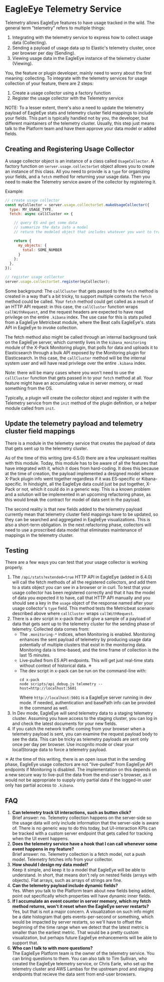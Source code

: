 # EagleEye Telemetry Service

Telemetry allows EagleEye features to have usage tracked in the wild. The general term "telemetry" refers to multiple things:

1. Integrating with the telemetry service to express how to collect usage data (Collecting).
2. Sending a payload of usage data up to Elastic's telemetry cluster, once per browser per day (Sending).
3. Viewing usage data in the EagleEye instance of the telemetry cluster (Viewing).

You, the feature or plugin developer, mainly need to worry about the first meaning: collecting. To integrate with the telemetry services for usage collection of your feature, there are 2 steps:

1. Create a usage collector using a factory function
2. Register the usage collector with the Telemetry service

NOTE: To a lesser extent, there's also a need to update the telemetry payload of EagleEye stats and telemetry cluster field mappings to include your fields. This part is typically handled not by you, the developer, but different maintainers of the telemetry cluster. Usually, this step just means talk to the Platform team and have them approve your data model or added fields.

## Creating and Registering Usage Collector

A usage collector object is an instance of a class called `UsageCollector`. A factory function on `server.usage.collectorSet` object allows you to create an instance of this class. All you need to provide is a `type` for organizing your fields, and a `fetch` method for returning your usage data. Then you need to make the Telemetry service aware of the collector by registering it.

Example:

```js
// create usage collector
const myCollector = server.usage.collectorSet.makeUsageCollector({
  type: MY_USAGE_TYPE,
  fetch: async callCluster => {

    // query ES and get some data
    // summarize the data into a model
    // return the modeled object that includes whatever you want to track

    return {
      my_objects: {
        total: SOME_NUMBER
      }
    };
  },
});

// register usage collector
server.usage.collectorSet.register(myCollector);
```

Some background: The `callCluster` that gets passed to the `fetch` method is created in a way that's a bit tricky, to support multiple contexts the `fetch` method could be called. Your `fetch` method could get called as a result of an HTTP API request: in this case, the `callCluster` function wraps `callWithRequest`, and the request headers are expected to have read privilege on the entire `.kibana` index. The use case for this is stats pulled from a EagleEye Metricbeat module, where the Beat calls EagleEye's. stats API in EagleEye to invoke collection.

The fetch method also might be called through an internal background task on the EagleEye server, which currently lives in the `kibana_monitoring` module of the X-Pack Monitoring plugin, that polls for data and uploads it to Elasticsearch through a bulk API exposed by the Monitoring plugin for Elasticsearch. In this case, the `callCluster` method will be the internal system user and will have read privilege over the entire `.kibana` index.

Note: there will be many cases where you won't need to use the `callCluster` function that gets passed in to your `fetch` method at all. Your feature might have an accumulating value in server memory, or read something from the OS.


Typically, a plugin will create the collector object and register it with the Telemetry service from the `init` method of the plugin definition, or a helper module called from `init`.

## Update the telemetry payload and telemetry cluster field mappings

There is a module in the telemetry service that creates the payload of data that gets sent up to the telemetry cluster. 

As of the time of this writing (pre-6.5.0) there are a few unpleasant realities with this module. Today, this module has to be aware of all the features that have integrated with it, which it does from hard-coding. It does this because at the time of creation, the payload implemented a designed model where X-Pack plugin info went together regardless if it was ES-specific or Kibana-specific. In hindsight, all the EagleEye data could just be put together, X-Pack or not, which it could do in a generic way. This is a known problem and a solution will be implemented in an upcoming refactoring phase, as this would break the contract for model of data sent in the payload.

The second reality is that new fields added to the telemetry payload currently mean that telemetry cluster field mappings have to be updated, so they can be searched and aggregated in EagleEye visualizations. This is also a short-term obligation. In the next refactoring phase, collectors will need to use a proscribed data model that eliminates maintenance of mappings in the telemetry cluster.

## Testing

There are a few ways you can test that your usage collector is working properly.

1. The `/api/stats?extended=true` HTTP API in EagleEye (added in 6.4.0) will call the fetch methods of all the registered collectors, and add them to a stats object you can see in a browser or in curl. To test that your usage collector has been registered correctly and that it has the model of data you expected it to have, call that HTTP API manually and you should see a key in the `usage` object of the response named after your usage collector's `type` field. This method tests the Metricbeat scenario described above where `callCluster` wraps `callWithRequest`.
2. There is a dev script in x-pack that will give a sample of a payload of data that gets sent up to the telemetry cluster for the sending phase of telemetry. Collected data comes from:
    - The `.monitoring-*` indices, when Monitoring is enabled. Monitoring enhances the sent payload of telemetry by producing usage data potentially of multiple clusters that exist in the monitoring data. Monitoring data is time-based, and the time frame of collection is the last 15 minutes.
    - Live-pulled from ES API endpoints. This will get just real-time stats without context of historical data. ✳
    - The dev script in x-pack can be run on the command-line with:
      ```
      cd x-pack
      node scripts/api_debug.js telemetry --host=http://localhost:5601
      ```
      Where `http://localhost:5601` is a EagleEye server running in dev mode. If needed, authentication and basePath info can be provided in the command as well.
3. In Dev mode, EagleEye will send telemetry data to a staging telemetry cluster. Assuming you have access to the staging cluster, you can log in and check the latest documents for your new fields.
4. If you catch the network traffic coming from your browser when a telemetry payload is sent, you can examine the request payload body to see the data. This can be tricky as telemetry payloads are sent only once per day per browser. Use incognito mode or clear your localStorage data to force a telemetry payload.

✳ At the time of this writing, there is an open issue that in the sending phase, EagleEye usage collectors are not "live-pulled" from EagleEye API endpoints if Monitoring is disabled. The implementation on this depends on a new secure way to live-pull the data from the end-user's browser, as it would not be appropriate to supply only partial data if the logged-in user only has partial access to `.kibana`.

## FAQ

1. **Can telemetry track UI interactions, such as button click?**  
   Brief answer: no. Telemetry collection happens on the server-side so the usage data will only include information that the server-side is aware of. There is no generic way to do this today, but UI-interaction KPIs can be tracked with a custom server endpoint that gets called for tracking when the UI event happens.
2. **Does the telemetry service have a hook that I can call whenever some event happens in my feature?**  
   Brief answer: no. Telemetry collection is a fetch model, not a push model. Telemetry fetches info from your collector.
3. **How should I design my data model?**  
   Keep it simple, and keep it to a model that EagleEye will be able to understand. In short, that means don't rely on nested fields (arrays with objects). Flat arrays, such as arrays of strings are fine.
4. **Can the telemetry payload include dynamic fields?**  
   Yes. When you talk to the Platform team about new fields being added, point out specifically which properties will have dynamic inner fields.
5. **If I accumulate an event counter in server memory, which my fetch method returns, won't it reset when the EagleEye server restarts?**  
   Yes, but that is not a major concern. A visualization on such info might be a date histogram that gets events-per-second or something, which would be impacted by server restarts, so we'll have to offset the beginning of the time range when we detect that the latest metric is smaller than the earliest metric. That would be a pretty custom visualization, but perhaps future EagleEye enhancements will be able to support that.
6. **Who can I talk to with more questions?**  
   The EagleEye Platform team is the owner of the telemetry service. You can bring questions to them. You can also talk to Tim Sullivan, who created the EagleEye telemetry service, or Chris Earle, who set up the telemetry cluster and AWS Lambas for the upstream prod and staging endpoints that recieve the data sent from end-user browsers.
